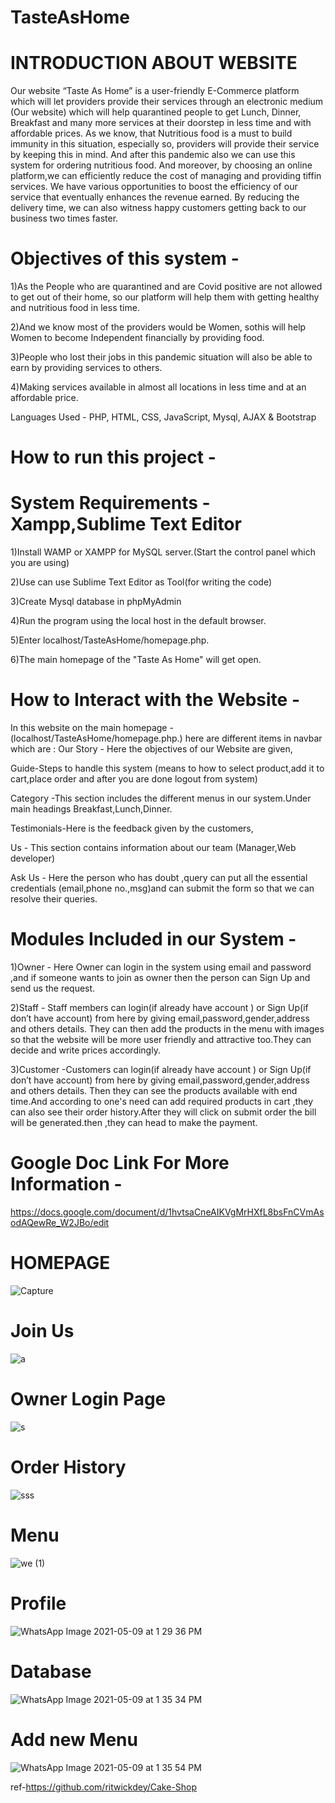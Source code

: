 # TasteAsHome

# INTRODUCTION ABOUT WEBSITE

Our website “Taste As Home” is a user-friendly E-Commerce platform which will let providers provide  their services  through an electronic medium (Our website) which will help quarantined people to get Lunch, Dinner, Breakfast and many more services at their doorstep in less time and with affordable prices. 
As we know, that Nutritious food is a must to build immunity in this situation, especially so, providers will provide their service by keeping this in mind.
And after this  pandemic also we can use this system for ordering nutritious food.
And moreover, by choosing an online platform,we can efficiently reduce the cost of managing and providing tiffin services. We have various opportunities to boost the efficiency of our service that eventually enhances the revenue earned. By reducing the delivery time, we can also witness happy customers getting back to our business two times faster.

# Objectives of this system -
1)As the People who are quarantined and are Covid positive are not allowed to get out of their home, so our platform will help them with getting healthy and nutritious food in less time.

2)And we know most of the providers would be Women, sothis will help Women to become Independent financially by providing food.  

3)People who lost their jobs in this pandemic situation will also be able to earn by providing services to others.

4)Making services available in almost all locations in less time and at an affordable price.

Languages Used - PHP, HTML, CSS, JavaScript, Mysql, AJAX & Bootstrap

# How to run this project -
# System Requirements - Xampp,Sublime Text Editor  
1)Install WAMP or XAMPP for MySQL server.(Start the control panel which you are using)

2)Use can use Sublime Text Editor as Tool(for writing the code)

3)Create Mysql database in phpMyAdmin

4)Run the program using the local host in the default browser.

5)Enter localhost/TasteAsHome/homepage.php.

6)The main homepage of the "Taste As Home" will get open.

# How to Interact with the Website -
In this website on the main homepage -(localhost/TasteAsHome/homepage.php.) here are different items in navbar which are :
Our Story - Here the objectives of our Website are given,

Guide-Steps to handle this system (means to how to select product,add it to cart,place order and after you are done logout from system)

Category -This section includes the different menus in our system.Under main headings Breakfast,Lunch,Dinner.

Testimonials-Here is the feedback given by the customers,

Us - This section contains information about our team (Manager,Web developer)

Ask Us - Here the person who has doubt ,query can put all the essential credentials (email,phone no.,msg)and can submit the form so that we can resolve their queries.

# Modules Included in our System -

1)Owner -  Here Owner can login in the system using email and password ,and if someone wants to join as owner then the person can Sign Up and send us the request.

2)Staff - Staff members can login(if already have account ) or Sign Up(if don’t have account) from here by giving email,password,gender,address and others details.
They can then add the products in the menu with images so that the website will be more user friendly and attractive too.They can decide and write prices accordingly.

3)Customer -Customers can login(if already have account ) or Sign Up(if don’t have account) from here by giving email,password,gender,address and others details.
Then they can see the products available with end time.And according to one's need can add required products in cart ,they can also see their order history.After they will click on submit order the bill will be generated.then ,they can head to make the payment.

# Google Doc Link For More Information -
https://docs.google.com/document/d/1hvtsaCneAIKVgMrHXfL8bsFnCVmAsodAQewRe_W2JBo/edit


# HOMEPAGE
![Capture](https://user-images.githubusercontent.com/75447890/117564574-58862200-b0ca-11eb-840a-0cfd3f2d9fbb.JPG)


# Join Us
![a](https://user-images.githubusercontent.com/75447890/117564626-9c792700-b0ca-11eb-8d23-5514a17ee0ae.JPG)


# Owner Login Page 
![s](https://user-images.githubusercontent.com/75447890/117564638-b286e780-b0ca-11eb-9b6e-a36063780145.JPG)


# Order History
![sss](https://user-images.githubusercontent.com/75447890/117564674-d9ddb480-b0ca-11eb-8c04-09644d093d89.JPG)


# Menu
![we (1)](https://user-images.githubusercontent.com/75447890/117564701-f7ab1980-b0ca-11eb-815b-8a446673aca9.JPG)


# Profile 
![WhatsApp Image 2021-05-09 at 1 29 36 PM](https://user-images.githubusercontent.com/75447890/117564717-101b3400-b0cb-11eb-9dbc-b5438978ab2c.jpeg)

# Database
![WhatsApp Image 2021-05-09 at 1 35 34 PM](https://user-images.githubusercontent.com/75447890/117564818-933c8a00-b0cb-11eb-8906-aad8f635eec8.jpeg)

# Add new Menu
![WhatsApp Image 2021-05-09 at 1 35 54 PM](https://user-images.githubusercontent.com/75447890/117564836-a6e7f080-b0cb-11eb-8c16-968624716c9f.jpeg)

ref-https://github.com/ritwickdey/Cake-Shop




